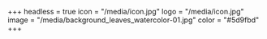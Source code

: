 +++
headless = true
icon = "/media/icon.jpg"
logo = "/media/icon.jpg"
image = "/media/background_leaves_watercolor-01.jpg"
color = "#5d9fbd"
+++
